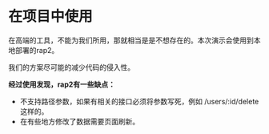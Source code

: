 # 在项目中使用

在高端的工具，不能为我们所用，那就相当是是不想存在的。本次演示会使用到本地部署的rap2。

我们的方案尽可能的减少代码的侵入性。

**经过使用发现，rap2有一些缺点：**

* 不支持路径参数，如果有相关的接口必须将参数写死，例如 /users/:id/delete 这样的。
* 在有些地方修改了数据需要页面刷新。



